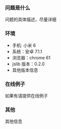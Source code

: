 ### 问题是什么

问题的具体描述，尽量详细

### 环境

- 手机: 小米 6
- 系统：安卓 7.1.1
- 浏览器：chrome 61
- jslib 版本：0.2.0
- 其他版本信息

### 在线例子

如果有请提供在线例子

### 其他

其他信息